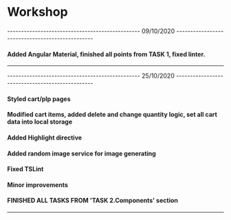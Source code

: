 # Workshop
------------------------------------------------ 09/10/2020 ------------------------------------------------

#### Added Angular Material, finished all points from TASK 1, fixed linter.
------------------------------------------------------------------------------------------------------------

------------------------------------------------ 25/10/2020 ------------------------------------------------
#### Styled cart/plp pages
#### Modified cart items, added delete and change quantity logic, set all cart data into local storage
#### Added Highlight directive
#### Added random image service for image generating
#### Fixed TSLint
#### Minor improvements
#### FINISHED ALL TASKS FROM 'TASK 2.Components' section
------------------------------------------------------------------------------------------------------------

